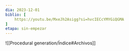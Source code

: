 ```yaml
---
dia: 2023-12-01
biblio: [
	https://youtu.be/MxeJh2Asigg?si=hvcIECcYMYGiQGMA
]
etapa: sin-empezar
---
```





![[Procedural generation/Índice#Archivos]]